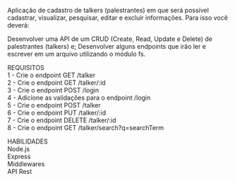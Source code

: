 Aplicação de cadastro de talkers (palestrantes) em que será possível cadastrar, visualizar, pesquisar, editar e excluir informações. Para isso você deverá:

Desenvolver uma API de um CRUD (Create, Read, Update e Delete) de palestrantes (talkers) e;
Desenvolver alguns endpoints que irão ler e escrever em um arquivo utilizando o módulo fs.

REQUISITOS
<br/>
1 - Crie o endpoint GET /talker<br/>
2 - Crie o endpoint GET /talker/:id<br/>
3 - Crie o endpoint POST /login<br/>
4 - Adicione as validações para o endpoint /login<br/>
5 - Crie o endpoint POST /talker<br/>
6 - Crie o endpoint PUT /talker/:id<br/>
7 - Crie o endpoint DELETE /talker/:id<br/>
8 - Crie o endpoint GET /talker/search?q=searchTerm

HABILIDADES<br/>
Node.js<br/>
Express<br/>
Middlewares<br/>
API Rest<br/>
